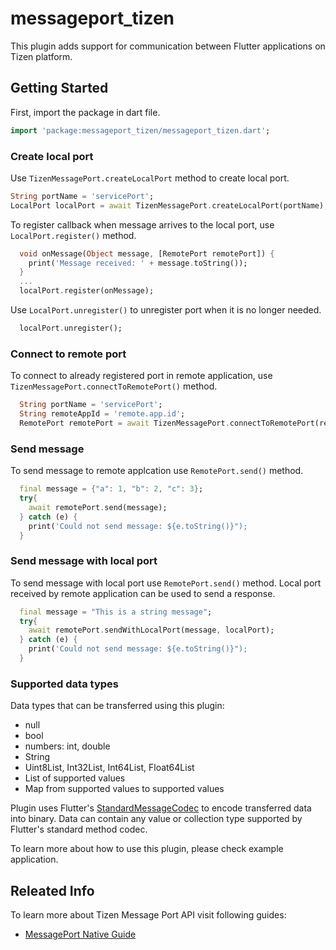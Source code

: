 # messageport_tizen

This plugin adds support for communication between Flutter applications on Tizen platform.

## Getting Started

First, import the package in dart file.

```dart
import 'package:messageport_tizen/messageport_tizen.dart';
```

### Create local port

Use `TizenMessagePort.createLocalPort` method to create local port.

```dart
String portName = 'servicePort';
LocalPort localPort = await TizenMessagePort.createLocalPort(portName);
```

To register callback when message arrives to the local port, use `LocalPort.register()` method.

```dart
  void onMessage(Object message, [RemotePort remotePort]) {
    print('Message received: ' + message.toString());
  }
  ...
  localPort.register(onMessage);
```

Use `LocalPort.unregister()` to unregister port when it is no longer needed.

```dart
  localPort.unregister();
```

### Connect to remote port

To connect to already registered port in remote application, use `TizenMessagePort.connectToRemotePort()` method.

```dart
  String portName = 'servicePort';
  String remoteAppId = 'remote.app.id';
  RemotePort remotePort = await TizenMessagePort.connectToRemotePort(remoteAppId, portName);
```

### Send message

To send message to remote applcation use `RemotePort.send()` method.

```dart
  final message = {"a": 1, "b": 2, "c": 3};
  try{
    await remotePort.send(message);
  } catch (e) {
    print('Could not send message: ${e.toString()}");
  }
```

### Send message with local port

To send message with local port use `RemotePort.send()` method. Local port received by remote application can be used to send a response.

```dart
  final message = "This is a string message";
  try{
    await remotePort.sendWithLocalPort(message, localPort);
  } catch (e) {
    print('Could not send message: ${e.toString()}");
  }
```

### Supported data types

Data types that can be transferred using this plugin:
* null
* bool
* numbers: int, double
* String
* Uint8List, Int32List, Int64List, Float64List
* List of supported values
* Map from supported values to supported values

Plugin uses Flutter's [StandardMessageCodec](https://api.flutter.dev/flutter/services/StandardMessageCodec-class.html) to encode transferred data into binary.
Data can contain any value or collection type supported by Flutter's standard method codec.

To learn more about how to use this plugin, please check example application.

## Releated Info

To learn more about Tizen Message Port API visit following guides:

- [MessagePort Native Guide](https://docs.tizen.org/application/native/guides/app-management/message-port/)
